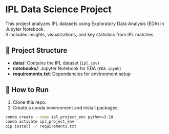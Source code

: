 # IPL Data Science Project

This project analyzes IPL datasets using Exploratory Data Analysis (EDA) in Jupyter Notebook.  
It includes insights, visualizations, and key statistics from IPL matches.

## 📁 Project Structure
- **data/**: Contains the IPL dataset (`ipl.csv`)  
- **notebooks/**: Jupyter Notebook for EDA (`EDA.ipynb`)  
- **requirements.txt**: Dependencies for environment setup  

## 🚀 How to Run
1. Clone this repo.  
2. Create a conda environment and install packages:  
```bash
conda create --name ipl_project_env python=3.10  
conda activate ipl_project_env  
pip install -r requirements.txt  
